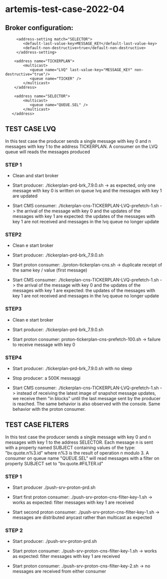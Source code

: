 # artemis-test-case-2022-04

## Broker configuration:


         <address-setting match="SELECTOR">
            <default-last-value-key>MESSAGE_KEY</default-last-value-key>
            <default-non-destructive>true</default-non-destructive>
         </address-setting>

        <address name="TICKERPLAN">
            <multicast>
               <queue name="LVQ" last-value-key="MESSAGE_KEY" non-destructive="true"/>
               <queue name="TICKER" />
            </multicast>
        </address>

        <address name="SELECTOR">
            <multicast>
               <queue name="QUEUE.SEL" />
            </multicast>
       </address>


## TEST CASE LVQ 
In this test case the producer sends a single message with key 0 and n messages with key 1 to the address TICKERPLAN.
A consumer on the LVQ queue will reads the messages produced

### STEP 1
- Clean and start broker

- Start producer: ./tickerplan-prd-brk_7.9.0.sh -> as expected, only one message with key 0 is written on queue lvq and the messages with key 1 are updated

- Start CMS consumer: ./tickerplan-cns-TICKERPLAN-LVQ-prefetch-1.sh  -> the arrival of the message with key 0 and the updates of the messages with key 1 are expected: the updates of the messages with key 1 are not received and messages in the lvq queue no longer update

### STEP2
- Clean e start broker 

- Start producer: ./tickerplan-prd-brk_7.9.0.sh

- Start proton consumer: ./proton-tickerplan-cns.sh -> duplicate receipt of the same key / value (first message)

- Start CMS consumer: ./tickerplan-cns-TICKERPLAN-LVQ-prefetch-1.sh -> the arrival of the message with key 0 and the updates of the messages with key 1 are expected: the updates of the messages with key 1 are not received and messages in the lvq queue no longer update

### STEP3
- Clean e start broker 

- Start producer:  ./tickerplan-prd-brk_7.9.0.sh

- Start proton consumer: proton-tickerplan-cns-prefetch-100.sh -> failure to receive message with key 0 

### STEP4
- Start producer: ./tickerplan-prd-brk_7.9.0.sh with no sleep

- Stop producer: a 500K messaggi

- Start CMS consumer:   ./tickerplan-cns-TICKERPLAN-LVQ-prefetch-1.sh  -> 
instead of receiving the latest image of snapshot message updates, we receive them "in blocks" until the last message sent by the producer is reached.
The same behavior is also observed with the console. Same behavior with the proton consumer.



## TEST CASE FILTERS
In this test case the producer sends a single message with key 0 and n messages with key 1 to the address SELECTOR.
Each message n is sent with a property named SUBJECT containing values of the type:
"bv.quote.n%3.id" where n%3 is the result of operation n modulo 3.
A consumer on queue name "QUEUE.SEL" will read messages with a filter on property SUBJECT set to "bv.quote.#FILTER.id"


### STEP 1
- Start producer  ./push-srv-proton-prd.sh

- Start first proton consumer:  ./push-srv-proton-cns-filter-key-1.sh -> works as expected: filter messages with key 1 are received

- Start second proton consumer: ./push-srv-proton-cns-filter-key-1.sh -> messages are distributed anycast rather than multicast as expected

### STEP 2
- Start producer:  ./push-srv-proton-prd.sh

- Start proton consumer:  ./push-srv-proton-cns-filter-key-1.sh -> works as expected: filter messages with key 1 are received

- Start proton consumer:  ./push-srv-proton-cns-filter-key-2.sh -> no messages are received from either consumer
